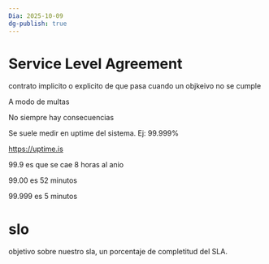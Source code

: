 ```yaml
---
Dia: 2025-10-09
dg-publish: true
---
```



# Service Level Agreement
contrato implicito o explicito de que pasa cuando un objkeivo no se cumple

A modo de multas 

No siempre hay consecuencias

Se suele medir en uptime del sistema. Ej: 99.999%

https://uptime.is

99.9 es que se cae 8 horas al anio

99.00 es 52 minutos 

99.999 es 5 minutos
# slo
objetivo sobre nuestro sla, un porcentaje de completitud del SLA.